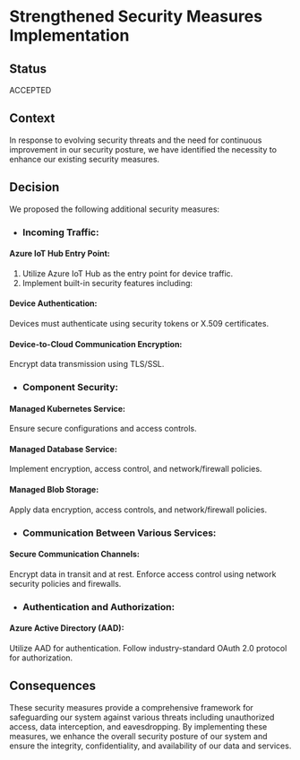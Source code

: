 # Strengthened Security Measures Implementation
## Status
ACCEPTED
## Context 
In response to evolving security threats and the need for continuous improvement in our security posture, we have identified the necessity to enhance our existing security measures.
## Decision
We proposed the following additional security measures:

* ### **Incoming Traffic:**
#### **Azure IoT Hub Entry Point:**
1) Utilize Azure IoT Hub as the entry point for device traffic.
2) Implement built-in security features including:
#### **Device Authentication:**
Devices must authenticate using security tokens or X.509 certificates.
#### **Device-to-Cloud Communication Encryption:**
Encrypt data transmission using TLS/SSL.
* ### **Component Security:**
#### **Managed Kubernetes Service:**
Ensure secure configurations and access controls.
#### **Managed Database Service:**
Implement encryption, access control, and network/firewall policies.
#### **Managed Blob Storage:**
Apply data encryption, access controls, and network/firewall policies.
* ### **Communication Between Various Services:**
#### **Secure Communication Channels:**
Encrypt data in transit and at rest.
Enforce access control using network security policies and firewalls.
* ### **Authentication and Authorization:**
#### **Azure Active Directory (AAD):**
Utilize AAD for authentication.
Follow industry-standard OAuth 2.0 protocol for authorization.

 

## Consequences
These security measures provide a comprehensive framework for safeguarding our system against various threats including unauthorized access, data interception, and eavesdropping. By implementing these measures, we enhance the overall security posture of our system and ensure the integrity, confidentiality, and availability of our data and services.